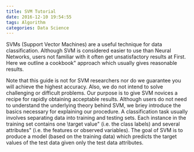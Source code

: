 ```yaml
---
title: SVM Tutorial
date: 2016-12-10 19:54:55
tags: Algorithm
categories: Data Science
---
```



SVMs (Support Vector Machines) are a useful technique for data classification. Although SVM is considered easier to use than Neural Networks, users not familiar with it often get unsatisfactory results at First. Here we outline a cookbook" approach which usually gives reasonable results.

<!-- more -->


Note that this guide is not for SVM researchers nor do we guarantee you will achieve the highest accuracy. Also, we do not intend to solve challenging or difficult problems. Our purpose is to give SVM novices a recipe for rapidly obtaining acceptable results. Although users do not need to understand the underlying theory behind SVM, we briey introduce the basics necessary for explaining our procedure. A classification task usually involves separating data into training and testing sets. Each instance in the training set contains one \target value" (i.e. the class labels) and several attributes" (i.e. the features or observed variables). The goal of SVM is to produce a model (based on the training data) which predicts the target values of the test data given only the test data attributes.